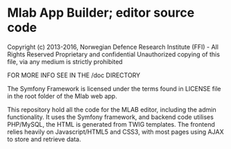 Mlab App Builder; editor source code
====================================
Copyright (c) 2013-2016, Norwegian Defence Research Institute (FFI) - All Rights Reserved
Proprietary and confidential
Unauthorized copying of this file, via any medium is strictly prohibited

FOR MORE INFO SEE IN THE /doc DIRECTORY

The Symfony Framework is licensed under the terms found in LICENSE file in the root folder of the Mlab web app.

This repository hold all the code for the MLAB editor, including the admin functionality. It uses the Symfony framework, and backend code utilises PHP/MySQL, the HTML is generated from TWIG templates. The frontend relies heavily on Javascript/HTML5 and CSS3, with most pages using AJAX to store and retrieve data.
